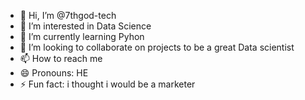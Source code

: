- 👋 Hi, I’m @7thgod-tech
- 👀 I’m interested in Data Science
- 🌱 I’m currently learning Pyhon
- 💞️ I’m looking to collaborate on projects to be a great Data scientist
- 📫 How to reach me 
- 😄 Pronouns: HE
- ⚡ Fun fact: i thought i would be a marketer 

<!---
7thgod-tech/7thgod-tech is a ✨ special ✨ repository because its `README.md` (this file) appears on your GitHub profile.
You can click the Preview link to take a look at your changes.
--->
